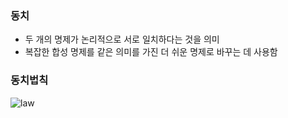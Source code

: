 ### 동치

- 두 개의 명제가 논리적으로 서로 일치하다는 것을 의미
- 복잡한 합성 명제를 같은 의미를 가진 더 쉬운 명제로 바꾸는 데 사용함



### 동치법칙

![law](/uploads/cd4492eb07112acfda36252c7fb842a8/law.jpg)

